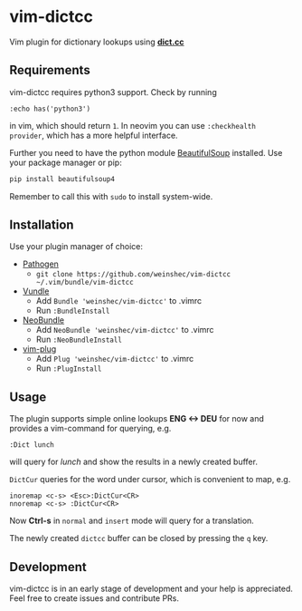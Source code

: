 # vim-dictcc
Vim plugin for dictionary lookups using [**dict.cc**](https://dict.cc)

## Requirements
vim-dictcc requires python3 support. Check by running
```vim
:echo has('python3')
```
in vim, which should return `1`.
In neovim you can use `:checkhealth provider`, which has a more helpful interface.

Further you need to have the python module [BeautifulSoup](https://www.crummy.com/software/BeautifulSoup/) installed.
Use your package manager or pip:
```sh
pip install beautifulsoup4
```
Remember to call this with `sudo` to install system-wide.

## Installation
Use your plugin manager of choice:

- [Pathogen](https://github.com/tpope/vim-pathogen)
  - `git clone https://github.com/weinshec/vim-dictcc ~/.vim/bundle/vim-dictcc`
- [Vundle](https://github.com/gmarik/vundle)
  - Add `Bundle 'weinshec/vim-dictcc'` to .vimrc
  - Run `:BundleInstall`
- [NeoBundle](https://github.com/Shougo/neobundle.vim)
  - Add `NeoBundle 'weinshec/vim-dictcc'` to .vimrc
  - Run `:NeoBundleInstall`
- [vim-plug](https://github.com/junegunn/vim-plug)
  - Add `Plug 'weinshec/vim-dictcc'` to .vimrc
  - Run `:PlugInstall`

## Usage
The plugin supports simple online lookups **ENG <-> DEU** for now and provides a vim-command for querying, e.g.
```vim
:Dict lunch
```
will query for *lunch* and show the results in a newly created buffer.

`DictCur` queries for the word under cursor, which is convenient to map, e.g.
```vim
inoremap <c-s> <Esc>:DictCur<CR>
nnoremap <c-s> :DictCur<CR>
```
Now **Ctrl-s** in `normal` and `insert` mode will query for a translation.

The newly created `dictcc` buffer can be closed by pressing the `q` key.

## Development
vim-dictcc is in an early stage of development and your help is appreciated.
Feel free to create issues and contribute PRs.
